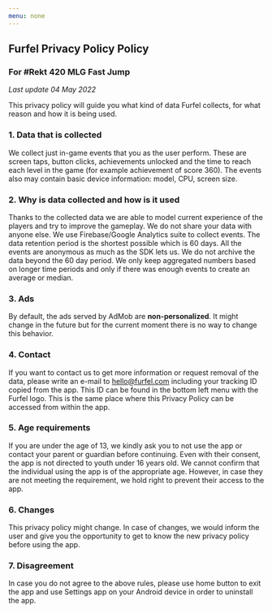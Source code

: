 ```yaml
---
menu: none
---
```

## Furfel Privacy Policy Policy
### For #Rekt 420 MLG Fast Jump

*Last update 04 May 2022*

This privacy policy will guide you what kind of data Furfel collects, for what reason and how it is
being used.

### 1. Data that is collected

We collect just in-game events that you as the user perform. These are screen taps, button clicks,
achievements unlocked and the time to reach each level in the game (for example achievement of score
360). The events also may contain basic device information: model, CPU, screen size.

### 2. Why is data collected and how is it used

Thanks to the collected data we are able to model current experience of the players and try to improve
the gameplay. We do not share your data with anyone else.
We use Firebase/Google Analytics suite to collect events. The data retention period is the shortest
possible which is 60 days. All the events are anonymous as much as the SDK lets us. We do not archive
the data beyond the 60 day period. We only keep aggregated numbers based on longer time periods and only
if there was enough events to create an average or median.

### 3. Ads

By default, the ads served by AdMob are **non-personalized**. It might change in the future but for the 
current moment there is no way to change this behavior.

### 4. Contact

If you want to contact us to get more information or request removal of the data, please write an e-mail
to hello@furfel.com including your tracking ID copied from the app. This ID can be found in the bottom
left menu with the Furfel logo. This is the same place where this Privacy Policy can be accessed
from within the app.

### 5. Age requirements

If you are under the age of 13, we kindly ask you to not use the app or contact your parent or guardian
before continuing. Even with their consent, the app is not directed to youth under 16 years old.
We cannot confirm that the individual using the app is of the appropriate age. However, in case they
are not meeting the requirement, we hold right to prevent their access to the app.

### 6. Changes

This privacy policy might change. In case of changes, we would inform the user and give you the
opportunity to get to know the new privacy policy before using the app.

### 7. Disagreement

In case you do not agree to the above rules, please use home button to exit the app and use Settings
app on your Android device in order to uninstall the app.

